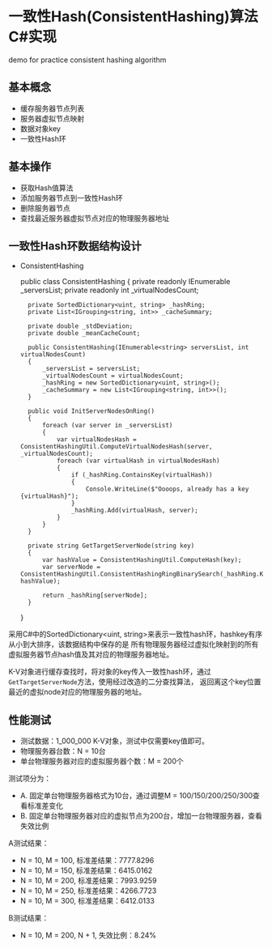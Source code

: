 # 一致性Hash(ConsistentHashing)算法C#实现
demo for practice consistent hashing algorithm

## 基本概念
- 缓存服务器节点列表
- 服务器虚拟节点映射
- 数据对象key
- 一致性Hash环

## 基本操作
- 获取Hash值算法
- 添加服务器节点到一致性Hash环
- 删除服务器节点
- 查找最近服务器虚拟节点对应的物理服务器地址

## 一致性Hash环数据结构设计

- ConsistentHashing


    public class ConsistentHashing
    {
        private readonly IEnumerable<string> _serversList;
        private readonly int _virtualNodesCount;

        private SortedDictionary<uint, string> _hashRing;
        private List<IGrouping<string, int>> _cacheSummary;

        private double _stdDeviation;
        private double _meanCacheCount;

        public ConsistentHashing(IEnumerable<string> serversList, int virtualNodesCount)
        {
            _serversList = serversList;
            _virtualNodesCount = virtualNodesCount;
            _hashRing = new SortedDictionary<uint, string>();
            _cacheSummary = new List<IGrouping<string, int>>();
        }

        public void InitServerNodesOnRing()
        {
            foreach (var server in _serversList)
            {
                var virtualNodesHash = ConsistentHashingUtil.ComputeVirtualNodesHash(server, _virtualNodesCount);
                foreach (var virtualHash in virtualNodesHash)
                {
                    if (_hashRing.ContainsKey(virtualHash))
                    {
                        Console.WriteLine($"Oooops, already has a key {virtualHash}");
                    }
                    _hashRing.Add(virtualHash, server);
                }
            }
        }

        private string GetTargetServerNode(string key)
        {
            var hashValue = ConsistentHashingUtil.ComputeHash(key);
            var serverNode = ConsistentHashingUtil.ConsistentHashingRingBinarySearch(_hashRing.Keys.ToArray(), hashValue);
            
            return _hashRing[serverNode];
        }
    }

采用C#中的SortedDictionary<uint, string>来表示一致性hash环，hashkey有序从小到大排序，该数据结构中保存的是
所有物理服务器经过虚拟化映射到的所有虚拟服务器节点hash值及其对应的物理服务器地址。

K-V对象进行缓存查找时，将对象的key传入一致性hash环，通过`GetTargetServerNode`方法，使用经过改造的二分查找算法，
返回离这个key位置最近的虚拟node对应的物理服务器的地址。

## 性能测试

- 测试数据：1_000_000 K-V对象，测试中仅需要key值即可。
- 物理服务器台数：N = 10台
- 单台物理服务器对应的虚拟服务器个数：M = 200个

测试项分为：
- A. 固定单台物理服务器格式为10台，通过调整M = 100/150/200/250/300查看标准差变化
- B. 固定单台物理服务器对应的虚拟节点为200台，增加一台物理服务器，查看失效比例

A测试结果：
- N = 10, M = 100, 标准差结果：7777.8296
- N = 10, M = 150, 标准差结果：6415.0162
- N = 10, M = 200, 标准差结果：7993.9259
- N = 10, M = 250, 标准差结果：4266.7723
- N = 10, M = 300, 标准差结果：6412.0133

B测试结果：
- N = 10, M = 200, N + 1, 失效比例：8.24%